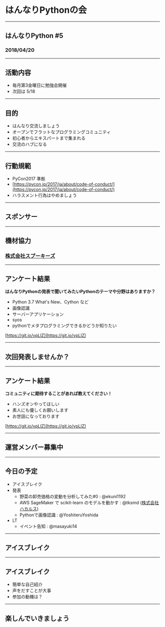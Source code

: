 # はんなりPythonの会

---

## はんなりPython #5

### 2018/04/20

---

## 活動内容

- 毎月第3金曜日に勉強会開催
- 次回は 5/18

---

## 目的

- はんなり交流しましょう
- オープンでフラットなプログラミングコミュニティ
- 初心者からエキスパートまで集まれる
- 交流のハブになる

---

## 行動規範

- PyCon2017 準拠
- [https://pycon.jp/2017/ja/about/code-of-conduct/](https://pycon.jp/2017/ja/about/code-of-conduct/)
- ハラスメント行為はやめましょう

---

## スポンサー

---

## 機材協力

### [株式会社スプーキーズ](http://spookies.co.jp/)


---

## アンケート結果

**はんなりPythonの発表で聞いてみたいPythonのテーマや分野はありますか？**

- Python 3.7 What's New、Cython など
- 画像認識
- サーバーアプリケーション
- syos
- pythonでメタプログラミングできるかどうか知りたい

[https://git.io/vpLlZ](https://git.io/vpLlZ)

---

## 次回発表しませんか？

---

## アンケート結果

**コミュニティに期待することがあれば教えてください！**

- ハンズオンやってほしい
- 素人にも優しくお願いします
- お世話になっております

[https://git.io/vpLlZ](https://git.io/vpLlZ)

---

## 運営メンバー募集中

---

## 今日の予定

- アイスブレイク
- 発表
    * 野菜の卸売価格の変動を分析してみた#0 : @ekuni1192
    * AWS SageMaker で scikit-learn のモデルを動かす : @tksmd ([株式会社ハカルス](https://hacarus.com/ja/))
    * Pythonで画像認識 : @YoshiteruYoshida
- LT
    * イベント告知 : @masayuki14

---

## アイスブレイク

---

## アイスブレイク

- 簡単な自己紹介
- 声をだすことが大事
- 参加の動機は？

---

## 楽しんでいきましょう

